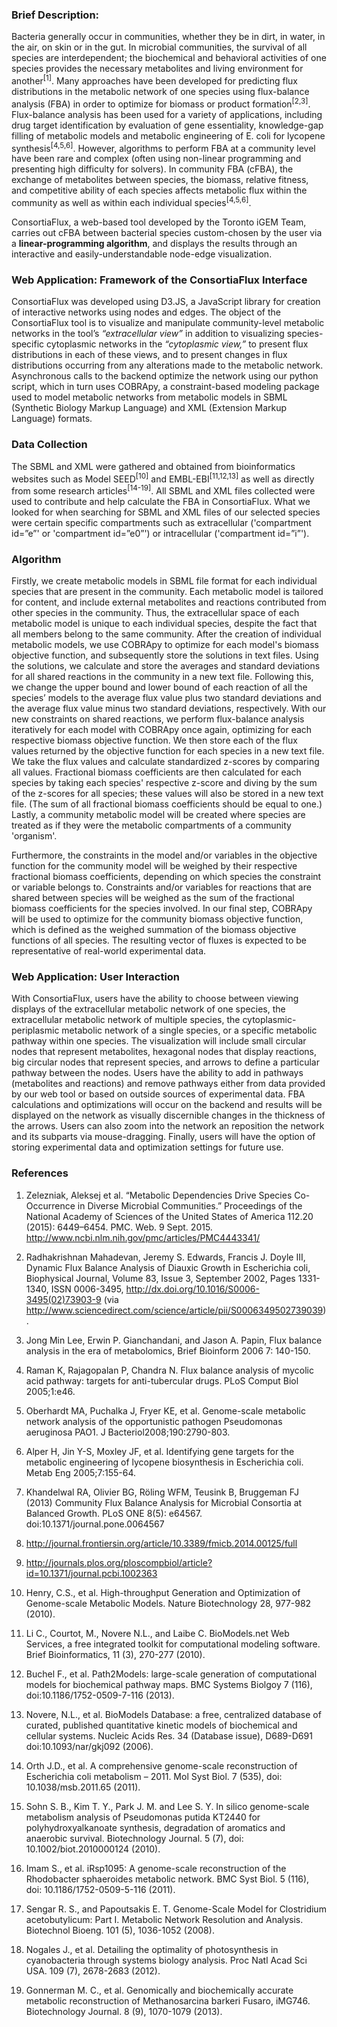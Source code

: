 ### Brief Description:

Bacteria generally occur in communities, whether they be in dirt, in water, in the air, on skin or in the gut. In microbial communities, the survival of all species are interdependent; the biochemical and behavioral activities of one species provides the necessary metabolites and living environment for another<sup>[1]</sup>. Many approaches have been developed for predicting flux distributions in the metabolic network of one species using flux-balance analysis (FBA) in order to optimize for biomass or product formation<sup>[2,3]</sup>. Flux-balance analysis has been used for a variety of applications, including drug target identification by evaluation of gene essentiality, knowledge-gap filling of metabolic models and metabolic engineering of E. coli for lycopene synthesis<sup>[4,5,6]</sup>. However, algorithms to perform FBA at a community level have been rare and complex (often using non-linear programming and presenting high difficulty for solvers). In community FBA (cFBA), the exchange of metabolites between species, the biomass, relative fitness, and competitive ability of each species affects metabolic flux within the community as well as within each individual species<sup>[4,5,6]</sup>.

ConsortiaFlux, a web-based tool developed by the Toronto iGEM Team, carries out cFBA between bacterial species custom-chosen by the user via a __linear-programming algorithm__, and displays the results through an interactive and easily-understandable node-edge visualization.

### Web Application: Framework of the ConsortiaFlux Interface

ConsortiaFlux was developed using D3.JS, a JavaScript library for creation of interactive networks using nodes and edges. The object of the ConsortiaFlux tool is to visualize and manipulate community-level metabolic networks in the tool’s _“extracellular view”_ in addition to visualizing species-specific cytoplasmic networks in the _“cytoplasmic view,”_ to present flux distributions in each of these views, and to present changes in flux distributions occurring from any alterations made to the metabolic network. Asynchronous calls to the backend optimize the network using our python script, which in turn uses COBRApy, a constraint-based modeling package used to model metabolic networks from metabolic models in SBML (Synthetic Biology Markup Language) and XML (Extension Markup Language) formats.

### Data Collection

The SBML and XML were gathered and obtained from bioinformatics websites such as Model SEED<sup>[10]</sup> and EMBL-EBI<sup>[11,12,13]</sup> as well as directly from some research articles<sup>[14-19]</sup>. All SBML and XML files collected were used to contribute and help calculate the FBA in ConsortiaFlux. What we looked for when searching for SBML and XML files of our selected species were certain specific compartments such as extracellular ('compartment id=”e”' or 'compartment id=”e0”') or intracellular ('compartment id=”i”').

### Algorithm

Firstly, we create metabolic models in SBML file format for each individual species that are present in the community. Each metabolic model is tailored for content, and include external metabolites and reactions contributed from other species in the community. Thus, the extracellular space of each metabolic model is unique to each individual species, despite the fact that all members belong to the same community. After the creation of individual metabolic models, we use COBRApy to optimize for each model's biomass objective function, and subsequently store the solutions in text files. Using the solutions, we calculate and store the averages and standard deviations for all shared reactions in the community in a new text file. Following this, we change the upper bound and lower bound of each reaction of all the species’ models to the average flux value plus two standard deviations and the average flux value minus two standard deviations, respectively. With our new constraints on shared reactions, we perform flux-balance analysis iteratively for each model with COBRApy once again, optimizing for each respective biomass objective function. We then store each of the flux values returned by the objective function for each species in a new text file. We take the flux values and calculate standardized z-scores by comparing all values. Fractional biomass coefficients are then calculated for each species by taking each species' respective z-score and diving by the sum of the z-scores for all species; these values will also be stored in a new text file. (The sum of all fractional biomass coefficients should be equal to one.) Lastly, a community metabolic model will be created where species are treated as if they were the metabolic compartments of a community 'organism'.

Furthermore, the constraints in the model and/or variables in the objective function for the community model will be weighed by their respective fractional biomass coefficients, depending on which species the constraint or variable belongs to. Constraints and/or variables for reactions that are shared between species will be weighed as the sum of the fractional biomass coefficients for the species involved. In our final step, COBRApy will be used to optimize for the community biomass objective function, which is defined as the weighed summation of the biomass objective functions of all species. The resulting vector of fluxes is expected to be representative of real-world experimental data.  

### Web Application: User Interaction

With ConsortiaFlux, users have the ability to choose between viewing displays of the extracellular metabolic network of one species, the extracellular metabolic network of multiple species, the cytoplasmic-periplasmic metabolic network of a single species, or a specific metabolic pathway within one species. The visualization will include small circular nodes that represent metabolites, hexagonal nodes that display reactions, big circular nodes that represent species, and arrows to define a particular pathway between the nodes. Users have the ability to add in pathways (metabolites and reactions) and remove pathways either from data provided by our web tool or based on outside sources of experimental data. FBA calculations and optimizations will occur on the backend and results will be displayed on the network as visually discernible changes in the thickness of the arrows. Users can also zoom into the network an  reposition the network and its subparts via mouse-dragging. Finally, users will have the option of storing experimental data and optimization settings for future use.

### References

1. Zelezniak, Aleksej et al. “Metabolic Dependencies Drive Species Co-Occurrence in Diverse Microbial Communities.” Proceedings of the National Academy of Sciences of the United States of America 112.20 (2015): 6449–6454. PMC. Web. 9 Sept. 2015. http://www.ncbi.nlm.nih.gov/pmc/articles/PMC4443341/

2. Radhakrishnan Mahadevan, Jeremy S. Edwards, Francis J. Doyle III, Dynamic Flux Balance Analysis of Diauxic Growth in Escherichia coli, Biophysical Journal, Volume 83, Issue 3, September 2002, Pages 1331-1340, ISSN 0006-3495, http://dx.doi.org/10.1016/S0006-3495(02)73903-9 (via http://www.sciencedirect.com/science/article/pii/S0006349502739039).

3. Jong Min Lee, Erwin P. Gianchandani, and Jason A. Papin, Flux balance analysis in the era of metabolomics, Brief Bioinform 2006 7: 140-150.

4. Raman K, Rajagopalan P, Chandra N. Flux balance analysis of mycolic acid pathway: targets for anti-tubercular drugs. PLoS Comput Biol 2005;1:e46.

5. Oberhardt MA, Puchalka J, Fryer KE, et al. Genome-scale metabolic network analysis of the opportunistic pathogen Pseudomonas aeruginosa PAO1. J Bacteriol2008;190:2790-803.

6. Alper H, Jin Y-S, Moxley JF, et al. Identifying gene targets for the metabolic engineering of lycopene biosynthesis in Escherichia coli. Metab Eng 2005;7:155-64.

7. Khandelwal RA, Olivier BG, Röling WFM, Teusink B, Bruggeman FJ (2013) Community Flux Balance Analysis for Microbial Consortia at Balanced Growth. PLoS ONE 8(5): e64567. doi:10.1371/journal.pone.0064567

8. http://journal.frontiersin.org/article/10.3389/fmicb.2014.00125/full

9. http://journals.plos.org/ploscompbiol/article?id=10.1371/journal.pcbi.1002363

10. Henry, C.S., et al. High-throughput Generation and Optimization of Genome-scale Metabolic Models. Nature Biotechnology 28, 977-982 (2010).

11. Li C., Courtot, M., Novere N.L., and Laibe C. BioModels.net Web Services, a free integrated toolkit for computational modeling software. Brief Bioinformatics, 11 (3), 270-277 (2010).

12. Buchel F., et al. Path2Models: large-scale generation of computational models for biochemical pathway maps. BMC Systems Biolgoy 7 (116), doi:10.1186/1752-0509-7-116 (2013).

13. Novere, N.L., et al. BioModels Database: a free, centralized database of curated, published quantitative kinetic models of biochemical and cellular systems. Nucleic Acids Res. 34 (Database issue), D689-D691 doi:10.1093/nar/gkj092 (2006).

14. Orth J.D., et al. A comprehensive genome-scale reconstruction of Escherichia coli metabolism – 2011. Mol Syst Biol. 7 (535), doi: 10.1038/msb.2011.65 (2011).

15. Sohn S. B., Kim T. Y., Park J. M. and Lee S. Y. In silico genome-scale metabolism analysis of Pseudomonas putida KT2440 for polyhydroxyalkanoate synthesis, degradation of aromatics and anaerobic survival. Biotechnology Journal. 5 (7), doi: 10.1002/biot.2010000124 (2010).

16. Imam S., et al. iRsp1095: A genome-scale reconstruction of the Rhodobacter sphaeroides metabolic network. BMC Syst Biol. 5 (116), doi: 10.1186/1752-0509-5-116 (2011).

17. Sengar R. S., and Papoutsakis E. T. Genome-Scale Model for Clostridium acetobutylicum: Part I. Metabolic Network Resolution and Analysis. Biotechnol Bioeng. 101 (5), 1036-1052 (2008).

18. Nogales J., et al. Detailing the optimality of photosynthesis in cyanobacteria through systems biology analysis. Proc Natl Acad Sci USA. 109 (7), 2678-2683 (2012).

18. Gonnerman M. C., et al. Genomically and biochemically accurate metabolic reconstruction of Methanosarcina barkeri Fusaro, iMG746. Biotechnology Journal. 8 (9), 1070-1079 (2013).
